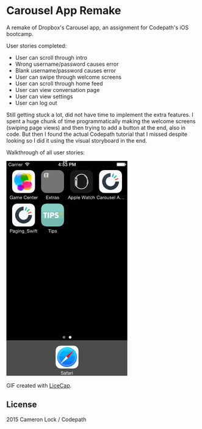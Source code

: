 # Carousel App Remake

A remake of Dropbox's Carousel app, an assignment for Codepath's iOS bootcamp.

User stories completed:

- User can scroll through intro
- Wrong username/password causes error
- Blank username/password causes error
- User can swipe through welcome screens
- User can scroll through home feed
- User can view conversation page
- User can view settings
- User can log out

Still getting stuck a lot, did not have time to implement the extra features. I spent a huge chunk of time programmatically making the welcome screens (swiping page views) and then trying to add a button at the end, also in code. But then I found the actual Codepath tutorial that I missed despite looking so I did it using the visual storyboard in the end.

Walkthrough of all user stories:

![Video Walkthrough](walkthrough.gif)

GIF created with [LiceCap](http://www.cockos.com/licecap/).

## License

2015 Cameron Lock / Codepath